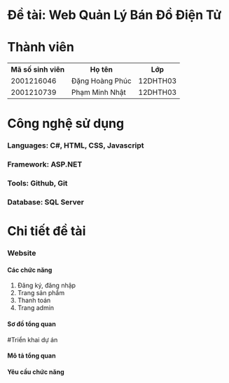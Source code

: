# Đề tài: Web Quản Lý Bán Đồ Điện Tử

# Thành viên

<div>
  <table>
    <tr>
      <th>Mã số sinh viên</th>
      <th>Họ tên</th>
      <th>Lớp</th>
    </tr>
    <tr>
      <td>2001216046</td>
      <td>Đặng Hoàng Phúc</td>
      <td>12DHTH03</td>
    </tr>
    <tr>
      <td>2001210739</td>
      <td>Phạm Minh Nhật</td>
      <td>12DHTH03</td>
    </tr>
  </table>
</div>

# Công nghệ sử dụng

<h3>Languages: C#, HTML, CSS, Javascript</h3>
<h3>Framework: ASP.NET</h3>
<h3>Tools: Github, Git</h3>
<h3>Database: SQL Server</h3>

# Chi tiết đề tài
<div>
  <h3>Website</h3>
  <h4>Các chức năng</h4>
  <ol>
    <li>Đăng ký, đăng nhập</li>
    <li>Trang sản phẩm</li>
    <li>Thanh toán</li>
    <li>Trang admin</li>
  </ol>
  <h4>Sơ đồ tổng quan</h4>
</div>

#Triển khai dự án

<h4>Mô tả tổng quan</h4>
<h4>Yêu cầu chức năng</h4>
